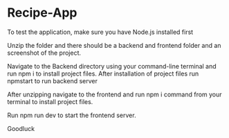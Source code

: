 # Recipe-App

To test the application, make sure you have Node.js installed first

Unzip the folder and there should be a backend and frontend folder and an screenshot of the project.

Navigate to the Backend directory using your command-line terminal and run npm i to install project files. After installation of project files run npmstart to run backend server

After unzipping navigate to the frontend and run npm i command from your terminal to install project files. 

Run npm run dev to start the frontend server.

Goodluck
